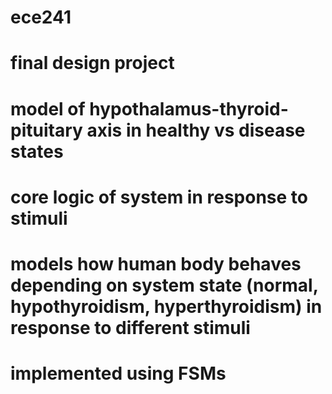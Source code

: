# ece241
# final design project
# model of hypothalamus-thyroid-pituitary axis in healthy vs disease states
# core logic of system in response to stimuli 
# models how human body behaves depending on system state (normal, hypothyroidism, hyperthyroidism) in response to different stimuli
# implemented using FSMs 
